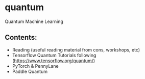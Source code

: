 # quantum
Quantum Machine Learning

## Contents:

+ Reading (useful reading material from cons, workshops, etc)
+ Tensorflow Quantum Tutorials following (https://www.tensorflow.org/quantum/)
+ PyTorch & PennyLane 
+ Paddle Quantum

